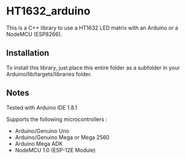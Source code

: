 # HT1632_arduino

This is a C++ library to use a HT1632 LED matrix with an Arduino or a NodeMCU (ESP8266).

## Installation

To install this library, just place this entire folder as a subfolder in your
Arduino/lib/targets/libraries folder.

## Notes

Tested with Arduino IDE 1.8.1

Supports the following microcontrollers :

 * Arduino/Genuino Uno
 * Arduino/Genuino Mega or Mega 2560
 * Arduino Mega ADK
 * NodeMCU 1.0 (ESP-12E Module)
